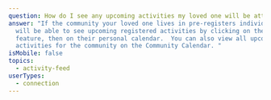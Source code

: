 ```yaml
---
question: How do I see any upcoming activities my loved one will be attending?
answer: "If the community your loved one lives in pre-registers individuals, you
  will be able to see upcoming registered activities by clicking on the Calendar
  feature, then on their personal calendar.  You can also view all upcoming
  activities for the community on the Community Calendar. "
isMobile: false
topics:
  - activity-feed
userTypes:
  - connection
---
```

